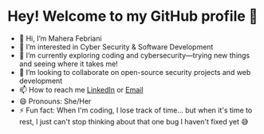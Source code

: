 # Hey! Welcome to my GitHub profile 👾
- 👋 Hi, I’m Mahera Febriani
- 👀 I’m interested in Cyber Security & Software Development 
- 🌱 I’m currently exploring coding and cybersecurity—trying new things and seeing where it takes me!
- 💞 I’m looking to collaborate on open-source security projects and web development
- 📫 How to reach me [LinkedIn](https://www.linkedin.com/in/mahera-febriani-190146273) or [Email](maherafebriani32@gmail.com)
- 😄 Pronouns: She/Her
- ⚡ Fun fact: When I'm coding, I lose track of time... but when it's time to rest, I just can't stop thinking about that one bug I haven't fixed yet 😅

<!---
MaheraFebriani/MaheraFebriani is a ✨ special ✨ repository because its `README.md` (this file) appears on your GitHub profile.
You can click the Preview link to take a look at your changes.
--->
